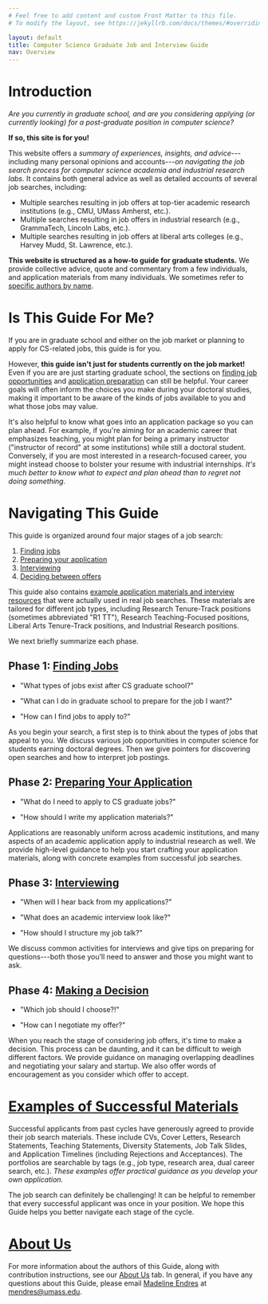 ```yaml
---
# Feel free to add content and custom Front Matter to this file.
# To modify the layout, see https://jekyllrb.com/docs/themes/#overriding-theme-defaults

layout: default
title: Computer Science Graduate Job and Interview Guide
nav: Overview
---
```


# Introduction

<span class="highlight">*Are you currently in graduate school, and are you considering applying (or currently looking) for a post-graduate position in computer science?*</span> 

**If so, this site is for you!**

This website offers a *summary of experiences, insights, and advice*---including many personal opinions and accounts---*on navigating the job search process for computer science academia and industrial research labs*. It contains both general advice as well as detailed accounts of several job searches, including:

* Multiple searches resulting in job offers at top-tier academic research institutions (e.g.,
  CMU, UMass Amherst, etc.).
* Multiple searches resulting in job offers in industrial research (e.g.,
  GrammaTech, Lincoln Labs, etc.).
* Multiple searches resulting in job offers at liberal arts colleges (e.g.,
  Harvey Mudd, St. Lawrence, etc.).

**This website is structured as a how-to guide for graduate students.**
We provide collective advice, quote and commentary from a few individuals, and application materials from many individuals. 
We sometimes refer to [specific authors by name](about.md).

# Is This Guide For Me?

<span class="highlight">If you are in graduate school and either on the job market or planning to apply for CS-related jobs, this guide is for you.</span>

However, **this guide isn't just for students currently on the job market!** Even if 
you are are just starting graduate school, the sections on [finding job opportunities](jobs.md)
and [application preparation](applying.md) can still be helpful. Your career
goals will often inform the choices you make during your doctoral studies, making it important to
be aware of the kinds of jobs available to you and what those jobs may value.  

It's also helpful to know what goes into an application package so you can plan ahead.
For example, if you're aiming for an academic career that emphasizes
teaching, you might plan for being a primary instructor ("instructor of
record" at some institutions) while still a doctoral student. Conversely, if
you are most interested in a research-focused career, you might instead choose
to bolster your resume with industrial internships.  <span class="highlight">*It's much better to know 
what to expect and plan ahead than to regret not doing something.*</span>

# Navigating This Guide

This guide is organized around four major stages of a job search:

  1. [Finding jobs](jobs.md)
  2. [Preparing your application](applying.md)
  3. [Interviewing](interviewing.md)
  4. [Deciding between offers](deciding.md) 

This guide also contains 
[<span class="highlight-link">example application materials and interview resources</span>](exampleMaterials.md) 
that were actually used in real job searches.
These materials are tailored for different job types, including Research Tenure-Track positions 
(sometimes abbreviated "R1 TT"), 
Research Teaching-Focused positions, Liberal Arts Tenure-Track positions, and Industrial Research positions.

We next briefly summarize each phase.

## Phase 1: [Finding Jobs](jobs.md)

* <span class="student-q">"What types of jobs exist after CS graduate school?"</span>

* <span class="student-q">"What can I do in graduate school to prepare for the job I want?"</span>

* <span class="student-q">"How can I find jobs to apply to?"</span>

As you begin your search, a first step is to think about the types of jobs
that appeal to you.  We discuss various job opportunities in computer science
for students earning doctoral degrees.  Then we give pointers for discovering
open searches and how to interpret job postings.

## Phase 2: [Preparing Your Application](applying.md)

* <span class="student-q">"What do I need to apply to CS graduate jobs?"</span>

* <span class="student-q">"How should I write my application materials?"</span>

Applications are reasonably uniform across academic institutions, and many aspects
of an academic application apply to industrial research as well.  We provide 
high-level guidance to help you start crafting your application materials, along with 
concrete examples from successful job searches.

## Phase 3: [Interviewing](interviewing.md)

* <span class="student-q">"When will I hear back from my applications?"</span>

* <span class="student-q">"What does an academic interview look like?"</span>

* <span class="student-q">"How should I structure my job talk?"</span>

We discuss common activities for interviews and give tips on preparing for 
questions---both those you’ll need to answer and those you might want to ask.

## Phase 4: [Making a Decision](deciding.md)

* <span class="student-q">"Which job should I choose?!"</span>

* <span class="student-q">"How can I negotiate my offer?"</span>

When you reach the stage of considering job offers, it's time to make a decision.
This process can be daunting, and it can be difficult to weigh different factors.
We provide guidance on managing overlapping deadlines and negotiating your salary and
startup. We also offer words of encouragement as you consider which offer to
accept.

# [Examples of Successful Materials](exampleMaterials.md)

Successful applicants from past cycles have generously agreed to provide their
job search materials. These include 
CVs, Cover Letters, Research Statements, Teaching Statements, Diversity Statements, Job 
Talk Slides, and Application Timelines (including Rejections and Acceptances). 
The portfolios are searchable by tags (e.g., 
job type, research area, dual career search, etc.). *These examples offer practical guidance
as you develop your own application.*

<span class="highlight">The job search can definitely be challenging! It can be helpful to 
remember that every successful applicant was once in your position. We hope this Guide 
helps you better navigate each stage of the cycle.</span>



<!-- # Trivia

- In 2005 Purdue got 380 applicants for 3 job spots in CS and held 14
interviews. In programming languages alone they got 20 applicants and held
6-7 interviews for one spot. In 2005 Virginia got 457 applicants for 4
faculty positions. 
-  Read the <a href="http://www.cra.org/statistics/">CRA Taulbee survey</a>. 
-  Many people will tell you that if all else fails, use rankings to break
ties. Better ranked schools will have better grad students and will find it
easier to get grant money. One problem with this is that different people
remember the rankings differently. Whenever you ask someone for advice, ask
for a relative ranking of your schools. You'll be surprised at how many
complete inversions you receive. 
-  A personal recommendation or inside champion can be a great boost and can
help in case of a tie. If you are trying to end up at school X and you know
someone at Y who is friend with someone at X, having Y them briefly mention
you positively to X won't hurt you. 
- Before the interview you should go over everyone on the faculty web page
and find people with research interests similar to your own. Learn the
names of their projects (at least!). 
- Do not expect to accomplish any work (beyond giving a conference talk)
between February and May. 
- Send thank you emails to everyone, or at least your host, and follow up with
schools in which you're interested, especially if you have deadlines from other
schools.  
- This is easily one of the top three pieces of job search advice Claire was
given: Collude with other people in your field on the market, if you can.
The departments are colluding; you should too.  You can share details about
the offers, which keeps things in perspective.  Also, it's a really long/tiring
process, so it's nice to have someone to commiserate with.  At first you will
resist, mistakenly believing that you are in competition with these people and
that it is weird.  You are wrong.  There are enough jobs to go around.  Make
friends, it's good for you.
- Golden Rule: only drink at interview dinners if your host(s) is/are drinking
(...and you want to, obviously.  Claire is French, and likes wine with dinner). This is
more difficult if you're female because waiters at nice restaurants typically
ask the lady if she wants something to drink first.
- Silver Rule: never say anything mean about anyone, especially not your current
institution or other institutions at which you are interviewing.  This rule
applies even if your current institution is legitimately dysfunctional. -->

# [About Us](about.md)

For more information about the authors of this Guide, along with contribution instructions, see our [About Us](about.md) tab. In general, if you have any questions about this Guide, please email [Madeline Endres](/grad-job-guide/about#authors) at <mendres@umass.edu>.
